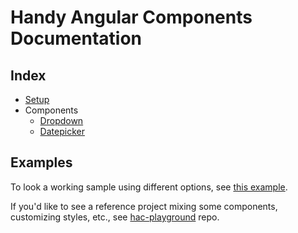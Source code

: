 # Handy Angular Components Documentation

## Index

* [Setup](https://github.com/joanjane/handy-angular-components/tree/master/docs/setup.md)
* Components 
    - [Dropdown](https://github.com/joanjane/handy-angular-components/tree/master/docs/dropdown.md)
    - [Datepicker](https://github.com/joanjane/handy-angular-components/tree/master/docs/datepicker.md)

## Examples
To look a working sample using different options, see [this example](https://github.com/joanjane/handy-angular-components/tree/master/example).

If you'd like to see a reference project mixing some components, customizing styles, etc., see [hac-playground](https://github.com/joanjane/hac-playground) repo.